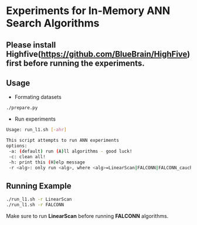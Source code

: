 # Experiments for In-Memory ANN Search Algorithms

## Please install Highfive(https://github.com/BlueBrain/HighFive) first before running the experiments.

## Usage

+ Formating datasets
```bash
./prepare.py
```

+ Run experiments
```bash
Usage: run_l1.sh [-ahr]

This script attempts to run ANN experiments
options:
 -a: (default) run (A)ll algorithms - good luck!
 -c: clean all!
 -h: print this (H)elp message
 -r <alg>: only run <alg>, where <alg>=LinearScan|FALCONN|FALCONN_cauchy|FALCONN_RW
```
## Running Example
```bash
./run_l1.sh -r LinearScan
./run_l1.sh -r FALCONN
```
Make sure to run **LinearScan** before running **FALCONN** algorithms.

